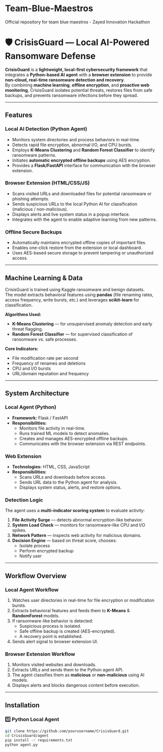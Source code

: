 # Team-Blue-Maestros
Official repository for team blue maestros - Zayed Innovation Hackathon

# 🛡️ CrisisGuard — Local AI-Powered Ransomware Defense

**CrisisGuard** is a **lightweight, local-first cybersecurity framework** that integrates a **Python-based AI agent** with a **browser extension** to provide **non-cloud, real-time ransomware detection and recovery**.  
By combining **machine learning**, **offline encryption**, and **proactive web monitoring**, CrisisGuard isolates potential threats, restores files from safe backups, and prevents ransomware infections before they spread.

---

## Features

### Local AI Detection (Python Agent)
- Monitors system directories and process behaviors in real-time.
- Detects rapid file encryption, abnormal I/O, and CPU bursts.
- Employs **K-Means Clustering** and **Random Forest Classifier** to identify ransomware patterns.
- Initiates **automatic encrypted offline backups** using AES encryption.
- Provides a **Flask/FastAPI** interface for communication with the browser extension.

### Browser Extension (HTML/CSS/JS)
- Scans visited URLs and downloaded files for potential ransomware or phishing attempts.
- Sends suspicious URLs to the local Python AI for classification (malicious / non-malicious).
- Displays alerts and live system status in a popup interface.
- Integrates with the agent to enable adaptive learning from new patterns.

### Offline Secure Backups
- Automatically maintains encrypted offline copies of important files.
- Enables one-click restore from the extension or local dashboard.
- Uses AES-based secure storage to prevent tampering or unauthorized access.

---

## Machine Learning & Data

CrisisGuard is trained using Kaggle ransomware and benign datasets.  
The model extracts behavioral features using **pandas** (file renaming rates, access frequency, write bursts, etc.) and leverages **scikit-learn** for classification.

**Algorithms Used:**
- **K-Means Clustering** — for unsupervised anomaly detection and early threat flagging.  
- **Random Forest Classifier** — for supervised classification of ransomware vs. safe processes.

**Core Indicators:**
- File modification rate per second  
- Frequency of renames and deletions  
- CPU and I/O bursts  
- URL/domain reputation and frequency  

---

## System Architecture

### Local Agent (Python)
- **Framework:** Flask / FastAPI  
- **Responsibilities:**
  - Monitors file activity in real-time.
  - Runs trained ML models to detect anomalies.
  - Creates and manages AES-encrypted offline backups.
  - Communicates with the browser extension via REST endpoints.

### Web Extension
- **Technologies:** HTML, CSS, JavaScript  
- **Responsibilities:**
  - Scans URLs and downloads before access.
  - Sends URL data to the Python agent for analysis.
  - Displays system status, alerts, and restore options.

### Detection Logic
The agent uses a **multi-indicator scoring system** to evaluate activity:
1. **File Activity Surge** — detects abnormal encryption-like behavior.  
2. **System Load Check** — monitors for ransomware-like CPU and I/O spikes.  
3. **Network Pattern** — inspects web activity for malicious domains.  
4. **Decision Engine** — based on threat score, chooses:
   - Isolate process  
   - Perform encrypted backup  
   - Notify user  

---

## Workflow Overview

### Local Agent Workflow
1. Watches user directories in real-time for file encryption or modification bursts.  
2. Extracts behavioral features and feeds them to **K-Means** & **RandomForest** models.  
3. If ransomware-like behavior is detected:
   - Suspicious process is isolated.  
   - Safe offline backup is created (AES-encrypted).  
   - A recovery point is established.  
4. Sends alert signal to browser extension UI.

### Browser Extension Workflow
1. Monitors visited websites and downloads.  
2. Extracts URLs and sends them to the Python agent API.  
3. The agent classifies them as **malicious** or **non-malicious** using AI models.  
4. Displays alerts and blocks dangerous content before execution.  

---

## Installation

### 1️⃣ Python Local Agent
```bash
git clone https://github.com/yourusername/CrisisGuard.git
cd CrisisGuard/agent
pip install -r requirements.txt
python agent.py
